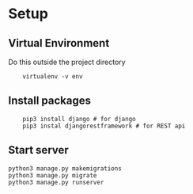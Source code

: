 # Setup

## Virtual Environment
Do this outside the project directory

```
    virtualenv -v env
```

## Install packages
```
    pip3 install django # for django
    pip3 instal djangorestframework # for REST api
```

## Start server

```
python3 manage.py makemigrations
python3 manage.py migrate
python3 manage.py runserver
```

